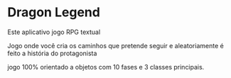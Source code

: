 # Dragon Legend

Este aplicativo jogo RPG textual

Jogo onde você cria os caminhos que pretende seguir e aleatoriamente é feito a história do protagonista

jogo 100% orientado a objetos com 10 fases e 3 classes principais.
